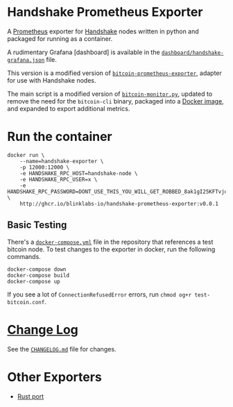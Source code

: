 # Handshake Prometheus Exporter

A [Prometheus] exporter for [Handshake] nodes written in python and packaged for running as a container.

A rudimentary Grafana [dashboard] is available in the [`dashboard/handshake-grafana.json`](dashboard/handshake-grafana.json)
file.

This version is a modified version of [`bitcoin-prometheus-exporter`][source-repo], adapter for use with Handshake nodes.

The main script is a modified version of [`bitcoin-monitor.py`][source-gist], updated to remove the need for the
`bitcoin-cli` binary, packaged into a [Docker image][docker-image], and expanded to export additional metrics.

[Handshake]: https://handshake.org/
[Prometheus]: https://github.com/prometheus/prometheus
[docker-image]: http://ghcr.io/blinklabs-io/handshake-prometheus-exporter
[source-repo]: https://github.com/jvstein/bitcoin-prometheus-exporter
[source-gist]: https://gist.github.com/ageis/a0623ae6ec9cfc72e5cb6bde5754ab1f
[python-bitcoinlib]: https://github.com/petertodd/python-bitcoinlib

# Run the container
```
docker run \
    --name=handshake-exporter \
    -p 12000:12000 \
    -e HANDSHAKE_RPC_HOST=handshake-node \
    -e HANDSHAKE_RPC_USER=x \
    -e HANDSHAKE_RPC_PASSWORD=DONT_USE_THIS_YOU_WILL_GET_ROBBED_8ak1gI25KFTvjovL3gAM967mies3E= \
    http://ghcr.io/blinklabs-io/handshake-prometheus-exporter:v0.0.1
```

## Basic Testing
There's a [`docker-compose.yml`](docker-compose.yml) file in the repository that references a test bitcoin node. To
test changes to the exporter in docker, run the following commands.

```
docker-compose down
docker-compose build
docker-compose up
```

If you see a lot of `ConnectionRefusedError` errors, run `chmod og+r test-bitcoin.conf`.

# [Change Log](CHANGELOG.md)
See the [`CHANGELOG.md`](CHANGELOG.md) file for changes.

# Other Exporters
 - [Rust port](https://github.com/eburghar/bitcoin-exporter)
